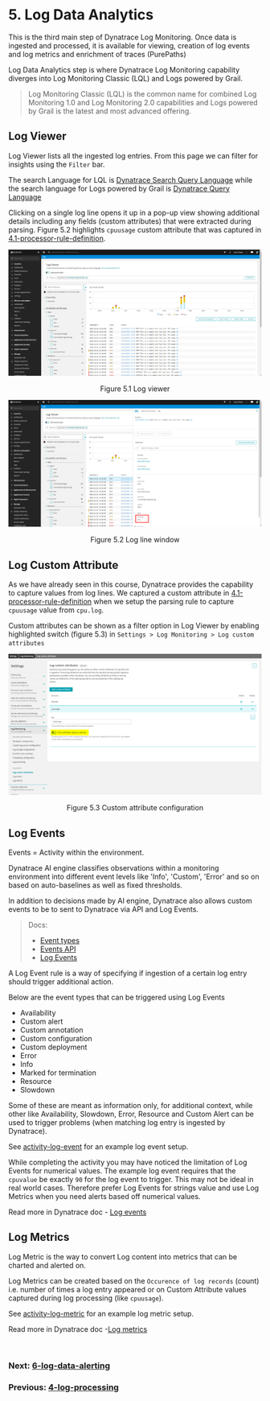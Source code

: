 # 5. Log Data Analytics

This is the third main step of Dynatrace Log Monitoring. Once data is ingested and processed, it is available for viewing, creation of log events and log metrics and enrichment of traces (PurePaths)

Log Data Analytics step is where Dynatrace Log Monitoring capability diverges into Log Monitoring Classic (LQL) and Logs powered by Grail. 

> Log Monitoring Classic (LQL) is the common name for combined Log Monitoring 1.0 and Log Monitoring 2.0 capabilities and Logs powered by Grail is the latest and most advanced offering.


## Log Viewer

Log Viewer lists all the ingested log entries. From this page we can filter for insights using the `Filter` bar. 

The search Language for LQL is [Dynatrace Search Query Language](https://www.dynatrace.com/support/help/how-to-use-dynatrace/log-monitoring/analyze-log-data/log-viewer#sql) while the search language for Logs powered by Grail is [Dynatrace Query Language](https://www.dynatrace.com/support/help/shortlink/dql-dynatrace-query-language-hub)

Clicking on a single log line opens it up in a pop-up view showing additional details including any fields (custom attributes) that were extracted during parsing. Figure 5.2 highlights `cpuusage` custom attribute that was captured in [4.1-processor-rule-definition](4.1-processor-rule-definition.md).


![log-viewer-1](images/log-viewer-1.png)
<p align="center">Figure 5.1 Log viewer</p>

![log-viewer-2](images/log-viewer-2.png)
<p align="center">Figure 5.2 Log line window</p>

## Log Custom Attribute

As we have already seen in this course, Dynatrace provides the capability to capture values from log lines. We captured a custom attribute in [4.1-processor-rule-definition](4.1-processor-rule-definition.md) when we setup the parsing rule to capture `cpuusage` value from `cpu.log`.

Custom attributes can be shown as a filter option in Log Viewer by enabling highlighted switch (figure 5.3) in `Settings > Log Monitoring > Log custom attributes`

![log-custom-attribute](images/log-custom-attribute.png)
<p align="center">Figure 5.3 Custom attribute configuration</p>

## Log Events

Events = Activity within the environment. 

Dynatrace AI engine classifies observations within a monitoring environment into different event levels like 'Info', 'Custom', 'Error' and so on based on auto-baselines as well as fixed thresholds. 

In addition to decisions made by AI engine, Dynatrace also allows custom events to be to sent to Dynatrace via API and Log Events.

> Docs: 
> - [Event types](https://www.dynatrace.com/support/help/shortlink/event-types)
> - [Events API](https://www.dynatrace.com/support/help/dynatrace-api/environment-api/events-v2)
> - [Log Events](https://www.dynatrace.com/support/help/how-to-use-dynatrace/log-monitoring/analyze-log-data/log-events)

A Log Event rule is a way of specifying if ingestion of a certain log entry should trigger additional action.

Below are the event types that can be triggered using Log Events
- Availability
- Custom alert
- Custom annotation
- Custom configuration
- Custom deployment
- Error
- Info
- Marked for termination
- Resource
- Slowdown

Some of these are meant as information only, for additional context, while other like Availability, Slowdown, Error, Resource and Custom Alert can be used to trigger problems (when matching log entry is ingested by Dynatrace). 

See [activity-log-event](activities/activity-log-event.md) for an example log event setup.

While completing  the activity you may have noticed the limitation of Log Events for numerical values. The example log event requires that the `cpuvalue` be exactly `90` for the log event to trigger. This may not be ideal in real world cases. Therefore prefer Log Events for strings value and use Log Metrics when you need alerts based off numerical values.

Read more in Dynatrace doc - [Log events](https://www.dynatrace.com/support/help/how-to-use-dynatrace/log-monitoring/analyze-log-data/log-events)


## Log Metrics

Log Metric is the way to convert Log content into metrics that can be charted and alerted on.

Log Metrics can be created based on the `Occurence of log records`  (count) i.e. number of times a log entry appeared or on Custom Attribute values captured during log processing (like `cpuusage`).

See [activity-log-metric](activities/activity-log-metric.md) for an example log metric setup.

Read more in Dynatrace doc -[Log metrics](https://www.dynatrace.com/support/help/shortlink/log-monitoring-log-metrics)

<br/>

### Next: [6-log-data-alerting](6-log-data-alerting.md)

### Previous: [4-log-processing](4-log-processing.md)

